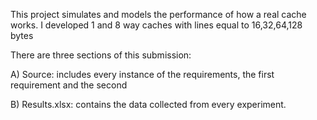 This project simulates and models the performance of how a real cache works. I developed 1 and 8 way caches with lines equal to 16,32,64,128 bytes


There are three sections of this submission:

A) Source: 
	includes every instance of the requirements, the first requirement and the second
 
B) Results.xlsx: 
	contains the data collected from every experiment.


 

